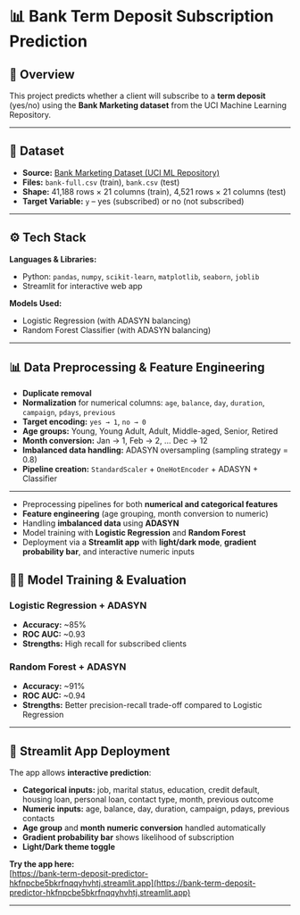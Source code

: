 # 📊 Bank Term Deposit Subscription Prediction

## 📌 Overview

This project predicts whether a client will subscribe to a **term deposit** (yes/no) using the **Bank Marketing dataset** from the UCI Machine Learning Repository.  


---

## 📂 Dataset

- **Source:** [Bank Marketing Dataset (UCI ML Repository)](https://archive.ics.uci.edu/ml/datasets/bank+marketing)  
- **Files:** `bank-full.csv` (train), `bank.csv` (test)  
- **Shape:** 41,188 rows × 21 columns (train), 4,521 rows × 21 columns (test)  
- **Target Variable:** `y` – yes (subscribed) or no (not subscribed)  

---

## ⚙️ Tech Stack

**Languages & Libraries:**  

- Python: `pandas`, `numpy`, `scikit-learn`, `matplotlib`, `seaborn`, `joblib`  
- Streamlit for interactive web app  

**Models Used:**  

- Logistic Regression (with ADASYN balancing)  
- Random Forest Classifier (with ADASYN balancing)  

---

## 📊 Data Preprocessing & Feature Engineering

- **Duplicate removal**  
- **Normalization** for numerical columns: `age`, `balance`, `day`, `duration`, `campaign`, `pdays`, `previous`  
- **Target encoding:** `yes → 1`, `no → 0`  
- **Age groups:** Young, Young Adult, Adult, Middle-aged, Senior, Retired  
- **Month conversion:** Jan → 1, Feb → 2, … Dec → 12  
- **Imbalanced data handling:** ADASYN oversampling (sampling strategy = 0.8)  
- **Pipeline creation:** `StandardScaler` + `OneHotEncoder` + ADASYN + Classifier  

---
- Preprocessing pipelines for both **numerical and categorical features**  
- **Feature engineering** (age grouping, month conversion to numeric)  
- Handling **imbalanced data** using **ADASYN**  
- Model training with **Logistic Regression** and **Random Forest**  
- Deployment via a **Streamlit app** with **light/dark mode**, **gradient probability bar**, and interactive numeric inputs  


## 🧑‍💻 Model Training & Evaluation

### Logistic Regression + ADASYN

- **Accuracy:** ~85%  
- **ROC AUC:** ~0.93  
- **Strengths:** High recall for subscribed clients  

### Random Forest + ADASYN

- **Accuracy:** ~91%  
- **ROC AUC:** ~0.94  
- **Strengths:** Better precision-recall trade-off compared to Logistic Regression  

---

## 🚀 Streamlit App Deployment

The app allows **interactive prediction**:  

- **Categorical inputs:** job, marital status, education, credit default, housing loan, personal loan, contact type, month, previous outcome  
- **Numeric inputs:** age, balance, day, duration, campaign, pdays, previous contacts  
- **Age group** and **month numeric conversion** handled automatically  
- **Gradient probability bar** shows likelihood of subscription  
- **Light/Dark theme toggle**  

**Try the app here:**  
[[https://bank-term-deposit-predictor-hkfnpcbe5bkrfnqqyhvhtj.streamlit.app](https://bank-term-deposit-predictor-hkfnpcbe5bkrfnqqyhvhtj.streamlit.app) ](https://bank-term-deposit-predictor-hkfnpcbe5bkrfnqqyhvhtj.streamlit.app) 

---
